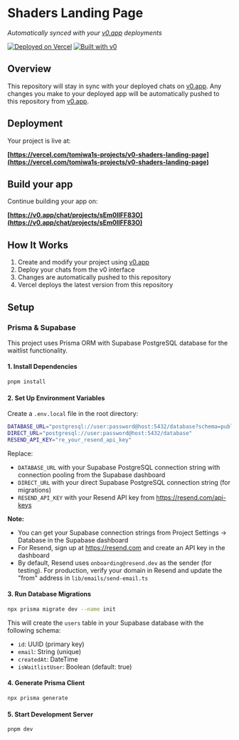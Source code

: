 # Shaders Landing Page

_Automatically synced with your [v0.app](https://v0.app) deployments_

[![Deployed on Vercel](https://img.shields.io/badge/Deployed%20on-Vercel-black?style=for-the-badge&logo=vercel)](https://vercel.com/tomiwa1s-projects/v0-shaders-landing-page)
[![Built with v0](https://img.shields.io/badge/Built%20with-v0.app-black?style=for-the-badge)](https://v0.app/chat/projects/sEm0IlFF83O)

## Overview

This repository will stay in sync with your deployed chats on [v0.app](https://v0.app).
Any changes you make to your deployed app will be automatically pushed to this repository from [v0.app](https://v0.app).

## Deployment

Your project is live at:

**[https://vercel.com/tomiwa1s-projects/v0-shaders-landing-page](https://vercel.com/tomiwa1s-projects/v0-shaders-landing-page)**

## Build your app

Continue building your app on:

**[https://v0.app/chat/projects/sEm0IlFF83O](https://v0.app/chat/projects/sEm0IlFF83O)**

## How It Works

1. Create and modify your project using [v0.app](https://v0.app)
2. Deploy your chats from the v0 interface
3. Changes are automatically pushed to this repository
4. Vercel deploys the latest version from this repository

## Setup

### Prisma & Supabase

This project uses Prisma ORM with Supabase PostgreSQL database for the waitlist functionality.

#### 1. Install Dependencies

```bash
pnpm install
```

#### 2. Set Up Environment Variables

Create a `.env.local` file in the root directory:

```bash
DATABASE_URL="postgresql://user:password@host:5432/database?schema=public"
DIRECT_URL="postgresql://user:password@host:5432/database"
RESEND_API_KEY="re_your_resend_api_key"
```

Replace:

- `DATABASE_URL` with your Supabase PostgreSQL connection string with connection pooling from the Supabase dashboard
- `DIRECT_URL` with your direct Supabase PostgreSQL connection string (for migrations)
- `RESEND_API_KEY` with your Resend API key from https://resend.com/api-keys

**Note:**

- You can get your Supabase connection strings from Project Settings → Database in the Supabase dashboard
- For Resend, sign up at https://resend.com and create an API key in the dashboard
- By default, Resend uses `onboarding@resend.dev` as the sender (for testing). For production, verify your domain in Resend and update the "from" address in `lib/emails/send-email.ts`

#### 3. Run Database Migrations

```bash
npx prisma migrate dev --name init
```

This will create the `users` table in your Supabase database with the following schema:

- `id`: UUID (primary key)
- `email`: String (unique)
- `createdAt`: DateTime
- `isWaitlistUser`: Boolean (default: true)

#### 4. Generate Prisma Client

```bash
npx prisma generate
```

#### 5. Start Development Server

```bash
pnpm dev
```
